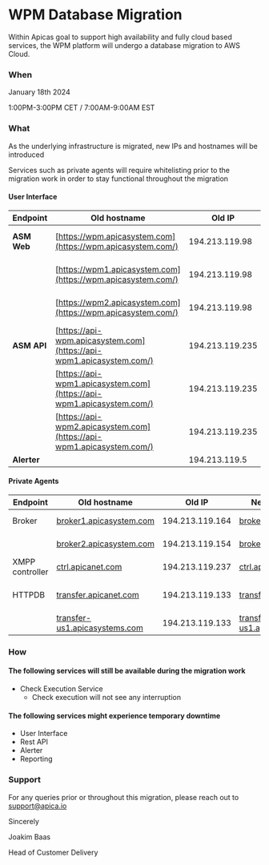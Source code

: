 # WPM Database Migration

Within Apicas goal to support high availability and fully cloud based services, the WPM platform will undergo a database migration to AWS Cloud.

### When <a href="#wpmdatabasemigration-when" id="wpmdatabasemigration-when"></a>

January 18th 2024

1:00PM-3:00PM CET / 7:00AM-9:00AM EST

### What <a href="#wpmdatabasemigration-what" id="wpmdatabasemigration-what"></a>

As the underlying infrastructure is migrated, new IPs and hostnames will be introduced

Services such as private agents will require whitelisting prior to the migration work in order to stay functional throughout the migration

#### User Interface <a href="#wpmdatabasemigration-userinterface" id="wpmdatabasemigration-userinterface"></a>

| **Endpoint** | **Old hostname**                                                      | **Old IP**      | **New hostname**                                           | **New IP**                   |
| ------------ | --------------------------------------------------------------------- | --------------- | ---------------------------------------------------------- | ---------------------------- |
| **ASM Web**  | [https://wpm.apicasystem.com](https://wpm.apicasystem.com/)           | 194.213.119.98  | [https://asm.apica.io](https://asm-eu.apica.io/)           | 13.50.62.252, 51.21.15.5     |
|              | [https://wpm1.apicasystem.com](https://wpm.apicasystem.com/)          | 194.213.119.98  | [https://asm1.apica.io](https://asm-eu1.apica.io/)         | 51.21.140.210, 13.48.72.97   |
|              | [https://wpm2.apicasystem.com](https://wpm.apicasystem.com/)          | 194.213.119.98  | [https://asm2.apica.io](https://asm-eu2.apica.io/)         | 51.21.137.62, 51.21.43.80    |
| **ASM API**  | [https://api-wpm.apicasystem.com](https://api-wpm1.apicasystem.com/)  | 194.213.119.235 |                                                            |                              |
|              | [https://api-wpm1.apicasystem.com](https://api-wpm1.apicasystem.com/) | 194.213.119.235 | [https://api-asm1.apica.io](https://api-asm-eu1.apica.io/) | 13.50.159.138, 16.171.98.167 |
|              | [https://api-wpm2.apicasystem.com](https://api-wpm1.apicasystem.com/) | 194.213.119.235 | [https://api-asm2.apica.io](https://api-asm-eu1.apica.io/) | 13.48.228.34, 13.50.11.146   |
| **Alerter**  |                                                                       | 194.213.119.5   |                                                            | 13.50.21.125                 |

#### Private Agents <a href="#wpmdatabasemigration-privateagents" id="wpmdatabasemigration-privateagents"></a>

| **Endpoint**    | **Old hostname**                                                       | **Old IP**      | **New hostname**                                               | **New IP**                              |
| --------------- | ---------------------------------------------------------------------- | --------------- | -------------------------------------------------------------- | --------------------------------------- |
| Broker          | [broker1.apicasystem.com](http://broker1.apicasystem.com/)             | 194.213.119.164 | [broker-se1.apica.io](http://broker-se1.apica.io/)             | 13.48.38.218, 51.21.39.118              |
|                 | [broker2.apicasystem.com](http://broker2.apicasystem.com/)             | 194.213.119.154 | [broker-se2.apica.io](http://broker-se1.apica.io/)             | 51.21.125.109, 51.20.237.38             |
| XMPP controller | [ctrl.apicanet.com](http://ctrl.apicanet.com/)                         | 194.213.119.237 | [ctrl.apicanet.com](http://ctrl.apicanet.com/)                 | 51.21.40.39, 51.21.103.255              |
| HTTPDB          | [transfer.apicanet.com](http://world.apicanet.com/)                    | 194.213.119.133 | [transfer.apicanet.com](http://transfer.apicanet.com/)         | 51.21.65.17, 13.53.154.35, 51.20.217.86 |
|                 | [transfer-us1.apicasystems.com](http://transfer-us1.apicasystems.com/) | 194.213.119.133 | [transfer-us1.apicanet.com](http://transfer-us1.apicanet.com/) | 34.236.138.236                          |

### How <a href="#wpmdatabasemigration-how" id="wpmdatabasemigration-how"></a>

#### The following services will still be available during the migration work <a href="#wpmdatabasemigration-thefollowingserviceswillstillbeavailableduringthemigrationwork" id="wpmdatabasemigration-thefollowingserviceswillstillbeavailableduringthemigrationwork"></a>

* Check Execution Service
  * Check execution will not see any interruption

#### The following services might experience temporary downtime <a href="#wpmdatabasemigration-thefollowingservicesmightexperiencetemporarydowntime" id="wpmdatabasemigration-thefollowingservicesmightexperiencetemporarydowntime"></a>

* User Interface
* Rest API
* Alerter
* Reporting

### Support <a href="#wpmdatabasemigration-support" id="wpmdatabasemigration-support"></a>

For any queries prior or throughout this migration, please reach out to [support@apica.io](mailto:support@apica.io)

Sincerely

Joakim Baas

Head of Customer Delivery
